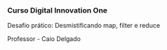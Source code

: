 ### Curso Digital Innovation One 

Desafio prático: Desmistificando map, filter e reduce

Professor - Caio Delgado